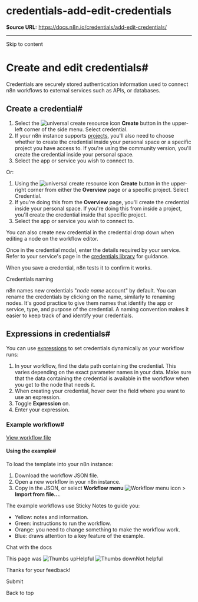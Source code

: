 # credentials-add-edit-credentials

**Source URL:** https://docs.n8n.io/credentials/add-edit-credentials/

---

Skip to content 

[ ](https://github.com/n8n-io/n8n-docs/edit/main/docs/credentials/add-edit-credentials.md "Edit this page")

# Create and edit credentials#

Credentials are securely stored authentication information used to connect n8n workflows to external services such as APIs, or databases.

## Create a credential#

  1. Select the ![universal create resource icon](../../_images/common-icons/universal-resource-button.png) **Create** button in the upper-left corner of the side menu. Select credential. 
  2. If your n8n instance supports [projects](../../glossary/#project-n8n), you'll also need to choose whether to create the credential inside your personal space or a specific project you have access to. If you're using the community version, you'll create the credential inside your personal space.
  3. Select the app or service you wish to connect to.



Or:

  1. Using the ![universal create resource icon](../../_images/common-icons/universal-resource-button.png) **Create** button in the upper-right corner from either the **Overview** page or a specific project. Select Credential.
  2. If you're doing this from the **Overview** page, you'll create the credential inside your personal space. If you're doing this from inside a project, you'll create the credential inside that specific project.
  3. Select the app or service you wish to connect to.



You can also create new credential in the credential drop down when editing a node on the workflow editor.

Once in the credential modal, enter the details required by your service. Refer to your service's page in the [credentials library](../../integrations/builtin/credentials/) for guidance.

When you save a credential, n8n tests it to confirm it works.

Credentials naming

n8n names new credentials "_node name_ account" by default. You can rename the credentials by clicking on the name, similarly to renaming nodes. It's good practice to give them names that identify the app or service, type, and purpose of the credential. A naming convention makes it easier to keep track of and identify your credentials.

## Expressions in credentials#

You can use [expressions](../../glossary/#expression-n8n) to set credentials dynamically as your workflow runs:

  1. In your workflow, find the data path containing the credential. This varies depending on the exact parameter names in your data. Make sure that the data containing the credential is available in the workflow when you get to the node that needs it.
  2. When creating your credential, hover over the field where you want to use an expression.
  3. Toggle **Expression** on.
  4. Enter your expression.



### Example workflow#

[View workflow file](/_workflows/credentials/dynamic_credentials_using_expressions.json)

#### Using the example#

To load the template into your n8n instance:

  1. Download the workflow JSON file.
  2. Open a new workflow in your n8n instance.
  3. Copy in the JSON, or select **Workflow menu** ![Workflow menu icon](../../_images/common-icons/three-dots-horizontal.png) > **Import from file...**.



The example workflows use Sticky Notes to guide you:

  * Yellow: notes and information.
  * Green: instructions to run the workflow.
  * Orange: you need to change something to make the workflow work.
  * Blue: draws attention to a key feature of the example.



Chat with the docs

This page was ![Thumbs up](/_images/assets/thumb_up.png)Helpful  ![Thumbs down](/_images/assets/thumb_down.png)Not helpful 

Thanks for your feedback! 

Submit 

Back to top